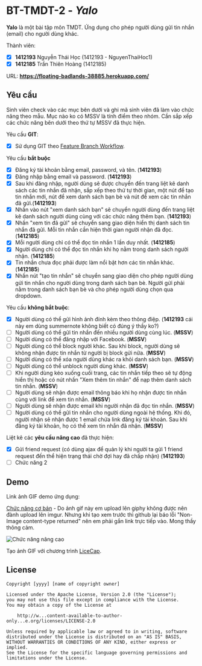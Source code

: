 # BT-TMDT-2 - *Yalo*

**Yalo** là một bài tập môn TMDT. Ứng dụng cho phép người dùng gửi tin nhắn (email) cho người dùng khác.

Thành viên:
* [x] **1412193** Nguyễn Thái Học (1412193 - NguyenThaiHoc1)
* [x] **1412185** Trần Thiên Hoàng (1412185)

URL: **https://floating-badlands-38885.herokuapp.com/**

## Yêu cầu

Sinh viên check vào các mục bên dưới và ghi mã sinh viên đã làm vào chức năng theo mẫu. Mục nào ko có MSSV là tính điểm theo nhóm. Cần sắp xếp các chức năng bên dưới theo thứ tự MSSV đã thực hiện.

Yêu cầu **GIT**:
* [x] Sử dụng GIT theo [Feature Branch Workflow](https://w...content-available-to-author-only...n.com/git/tutorials/comparing-workflows#feature-branch-workflow).

Yêu cầu **bắt buộc**
* [x] Đăng ký tài khoản bằng email, password, và tên.  (**1412193**)
* [x] Đăng nhập bằng email và password. (**1412193**)
* [x] Sau khi đăng nhập, người dùng sẽ được chuyển đến trang liệt kê danh sách các tin nhắn đã nhận, sắp xếp theo thứ tự thời gian, một nút để tạo tin nhắn mới, nút để xem danh sách bạn bè và nút để xem các tin nhắn đã gửi.(**1412193**)
* [x] Nhấn vào nút "xem danh sách bạn" sẽ chuyển người dùng đến trang liệt kê danh sách người dùng cùng với các chức năng thêm bạn. (**1412193**)
* [x] Nhấn "xem tin đã gửi" sẽ chuyển sang giao diện hiển thị danh sách tin nhắn đã gửi. Mỗi tin nhắn cần hiện thời gian người nhận đã đọc. (**1412185**)
* [x] Mỗi người dùng chỉ có thể đọc tin nhắn 1 lần duy nhất. (**1412185**)
* [x] Người dùng chỉ có thể đọc tin nhắn khi họ nằm trong danh sách người nhận. (**1412185**)
* [x] Tin nhắn chưa đọc phải được làm nổi bật hơn các tin nhắn khác.(**1412185**)
* [x] Nhấn nút "tạo tin nhắn" sẽ chuyển sang giao diện cho phép người dùng gửi tin nhắn cho người dùng trong danh sách bạn bè. Người gửi phải nằm trong danh sách bạn bè và cho phép người dùng chọn qua dropdown.

Yêu cầu **không bắt buộc**:
* [x] Người dùng có thể gửi hình ảnh đính kèm theo thông điệp. (**1412193** cái này em dùng summernote không biết có đúng ý thầy ko?)
* [ ] Người dùng có thể gửi tin nhắn đến nhiều người dùng cùng lúc. (**MSSV**)
* [ ] Người dùng có thể đăng nhập với Facebook. (**MSSV**)
* [ ] Người dùng có thể block người khác. Sau khi block, người dùng sẽ không nhận được tin nhắn từ người bị block gửi nữa. (**MSSV**)
* [ ] Người dùng có thể xóa người dùng khác ra khỏi danh sách bạn. (**MSSV**)
* [ ] Người dùng có thể unblock người dùng khác. (**MSSV**)
* [ ] Khi người dùng kéo xuống cuối trang, các tin nhắn tiếp theo sẽ tự động hiển thị hoặc có nút nhấn "Xem thêm tin nhắn" để nạp thêm danh sách tin nhắn. (**MSSV**)
* [ ] Người dùng sẽ nhận được email thông báo khi họ nhận được tin nhắn cùng với link để xem tin nhắn. (**MSSV**)
* [ ] Người dùng sẽ nhận được email khi người nhận đã đọc tin nhắn. (**MSSV**)
* [ ] Người dùng có thể gửi tin nhắn cho người dùng ngoài hệ thống. Khi đó, người nhận sẽ nhận được 1 email chứa link đăng ký tài khoản. Sau khi đăng ký tài khoản, họ có thể xem tin nhắn đã nhận. (**MSSV**)

Liệt kê các **yêu cầu nâng cao** đã thực hiện:
* [x] Gửi friend request (có dùng ajax để quản lý khi người ta gửi 1 friend request đến thể hiện trạng thái chờ đợi hay đã chấp nhận) (**1412193**)
* [ ] Chức năng 2

## Demo

Link ảnh GIF demo ứng dụng:

[Chức năng cơ bản](https://i.imgur.com/oMoNUBs.gifv) - Do ảnh gif này em upload lên giphy không được nên đành upload lên imgur. Nhưng khi tạo xem trước thì github lại báo lỗi "Non-Image content-type returned" nên em phải gắn link trực tiếp vào. Mong thầy thông cảm.

![Chức năng nâng cao](https://media.giphy.com/media/3ov9k2lWeBN50S76Ny/giphy.gif)

Tạo ảnh GIF với chương trình [LiceCap](http://w...content-available-to-author-only...s.com/licecap/).


## License

    Copyright [yyyy] [name of copyright owner]

    Licensed under the Apache License, Version 2.0 (the "License");
    you may not use this file except in compliance with the License.
    You may obtain a copy of the License at

        http://w...content-available-to-author-only...e.org/licenses/LICENSE-2.0

    Unless required by applicable law or agreed to in writing, software
    distributed under the License is distributed on an "AS IS" BASIS,
    WITHOUT WARRANTIES OR CONDITIONS OF ANY KIND, either express or implied.
    See the License for the specific language governing permissions and
    limitations under the License.
